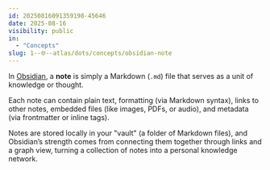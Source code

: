 ```yaml
---
id: 20250816091359198-45646
date: 2025-08-16
visibility: public
in:
  - "Concepts"
slug: 1--🌐--atlas/dots/concepts/obsidian-note
---
```

In [Obsidian](https://obsidian.md/ "Obsidian"), a **note** is simply a Markdown (`.md`) file that serves as a unit of knowledge or thought. 

Each note can contain plain text, formatting (via Markdown syntax), links to other notes, embedded files (like images, PDFs, or audio), and metadata (via frontmatter or inline tags). 

Notes are stored locally in your "vault" (a folder of Markdown files), and Obsidian’s strength comes from connecting them together through links and a graph view, turning a collection of notes into a personal knowledge network.

